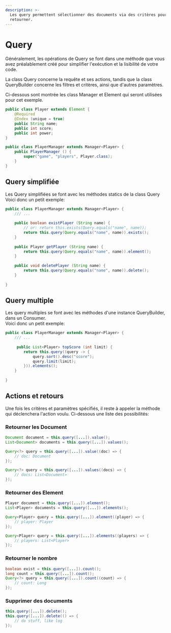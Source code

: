 ```yaml
---
description: >-
  Les query permettent sélectionner des documents via des critères pour les
  retourner.
---
```


# Query

Généralement, les opérations de Query se font dans une méthode que vous avez préalablement créé pour simplifier l'exécution et la lisibilité de votre code.

La class Query concerne la requête et ses actions, tandis que la class QueryBuilder concerne les filtres et critères, ainsi que d'autres paramètres.

Ci-dessous sont montrée les class Manager et Element qui seront utilisées pour cet exemple.

```java
public class Player extends Element {
    @Required
    @Index (unique = true)
    public String name;
    public int score;
    public int power;
}

public class PlayerManager extends Manager<Player> {
    public PlayerManager () {
        super("game", "players", Player.class);
    }
}
```

## Query simplifiée

Les Query simplifiées se font avec les méthodes statics de la class Query\
Voici donc un petit exemple:

```java
public class PlayerManager extends Manager<Player> {
    /// ...
    
    public boolean existPlayer (String name) {
        // or: return this.exists(Query.equals("name", name));
        return this.query(Query.equals("name", name)).exists();
    }
    
    public Player getPlayer (String name) {
        return this.query(Query.equals("name", name)).element();
    }
    
    public void deletePlayer (String name) {
        return this.query(Query.equals("name", name)).delete();
    }
    
}
```

## Query multiple

Les query multiples se font avec les méthodes d'une instance QueryBuilder, dans un Consumer.\
Voici donc un petit exemple:

```java
public class PlayerManager extends Manager<Player> {
    /// ...
    
     public List<Player> topScore (int limit) {
        return this.query((query -> {
            query.sort().desc("score");
            query.limit(limit);
        })).elements();
    }
    
}
```

## Actions et retours

Une fois les critères et paramètres spécifiés, il reste à appeler la méthode qui déclenchera l'action voulu. Ci-dessous une liste des possibilités:

### Retourner les Document

```java
Document document = this.query([...]).value();
List<Document> documents = this.query([...]).values();

Query<?> query = this.query([...]).value((doc) => {
    // doc: Document
});

Query<?> query = this.query([...]).values((docs) => {
    // docs: List<Document>
});
```

### Retourner des Element

```java
Player document = this.query([...]).element();
List<Player> documents = this.query([...]).elements();

Query<Player> query = this.query([...]).element((player) => {
    // player: Player
});

Query<Player> query = this.query([...]).elements((players) => {
    // players: List<Player>
});
```

### Retourner le nombre

```java
boolean exist = this.query([...]).count();
long count = this.query([...]).count();
Query<?> query = this.query([...]).count((count) => {
    // count: Long
});
```

### Supprimer des documents

```java
this.query([...]).delete();
this.query([...]).delete(() => {
    // do stuff, like log
});
```




